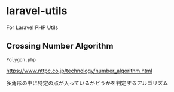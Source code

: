# laravel-utils
For Laravel PHP Utils

## Crossing Number Algorithm 

```
Polygon.php
```
https://www.nttpc.co.jp/technology/number_algorithm.html

多角形の中に特定の点が入っているかどうかを判定するアルゴリズム
